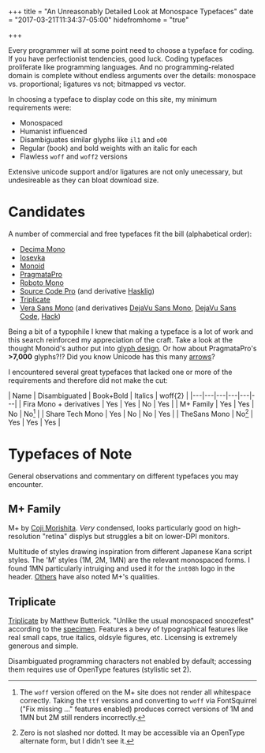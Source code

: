 +++
title = "An Unreasonably Detailed Look at Monospace Typefaces"
date = "2017-03-21T11:34:37-05:00"
hidefromhome = "true"

+++

Every programmer will at some point need to choose a typeface for coding. If you have
perfectionist tendencies, good luck. Coding typefaces proliferate like programming
languages. And no programming-related domain is complete without endless arguments over the details:
monospace vs. proportional; ligatures vs not; bitmapped vs vector.

In choosing a typeface to display code on this site, my minimum requirements were:

* Monospaced
* Humanist influenced
* Disambiguates similar glyphs like `il1` and `oO0`
* Regular (book) and bold weights with an italic for each
* Flawless `woff` and `woff2` versions

Extensive unicode support and/or ligatures are not only unecessary, but undesireable as they
can bloat download size. 

# Candidates

A number of commercial and free typefaces fit the bill (alphabetical order):

* [Decima Mono](https://www.myfonts.com/fonts/tipografiaramis/decima-mono/)
* [Iosevka](https://be5invis.github.io/Iosevka/)
* [Monoid](http://larsenwork.com/monoid/)
* [PragmataPro](https://www.fsd.it/shop/fonts/pragmatapro/)
* [Roboto Mono](https://fonts.google.com/specimen/Roboto+Mono)
* [Source Code Pro](http://adobe-fonts.github.io/source-code-pro/) (and derivative [Hasklig](https://github.com/i-tu/Hasklig))
* [Triplicate](http://practicaltypography.com/triplicate.html) 
* [Vera Sans Mono](https://www.gnome.org/fonts/) (and derivatives [DejaVu Sans Mono](https://dejavu-fonts.github.io/), [DejaVu Sans Code](https://github.com/SSNikolaevich/DejaVuSansCode), [Hack](http://sourcefoundry.org/hack/))

Being a bit of a typophile I knew that making a typeface is a lot of work and this search 
reinforced my appreciation of the craft. Take a look at the thought Monoid's author put into [glyph design](https://medium.com/larsenwork-andreas-larsen/distinguishable-glyphs-in-coding-fonts-d74f5f0969ed#.o8u4qjh0m). Or how about PragmataPro's **>7,000** glyphs?!? Did you know Unicode has this many [arrows](https://github.com/fabrizioschiavi/arrow-finder)?


I encountered several great typefaces that lacked one or more of the requirements and 
therefore did not make the cut:

| Name | Disambiguated | Book+Bold | Italics |  woff{2} | 
|---|---|---|---|---|---|
| Fira Mono + derivatives | Yes | Yes | No |  Yes |
| M+ Family | Yes | Yes | No |  No[^2] |
| Share Tech Mono | Yes | No | No |  Yes | 
| TheSans Mono | No[^3] | Yes | Yes |  Yes |

[^2]: The `woff` version offered on the M+ site does not render all whitespace correctly. Taking the `ttf` versions and converting to `woff` via FontSquirrel ("Fix missing ..." features enabled) produces correct versions of 1M and 1MN but 2M still renders incorrectly. 

[^3]: Zero is not slashed nor dotted. It may be accessible via an OpenType alternate form, but I didn't see it.

# Typefaces of Note

General observations and commentary on different typefaces you may encounter.

## M+ Family

M+ by [Coji Morishita](https://twitter.com/coz). *Very* condensed, looks particularly good on high-resolution "retina" displys
but struggles a bit on lower-DPI monitors. 

Multitude of styles drawing inspiration from different 
Japanese Kana script styles. The 'M' styles (1M, 2M, 1MN) are the relevant monospaced
forms. I found 1MN particularly intruiging and used it for the `int08h` logo in the header. 
[Others](http://www.macwright.org/2014/07/09/mplus.html) have also noted M+'s qualities.
 
## Triplicate

[Triplicate](http://practicaltypography.com/triplicate.html) by Matthew Butterick. "Unlike the usual monospaced snoozefest"
according to the [specimen](http://typo.la/trts). Features a bevy of typographical features like 
real small caps, true italics, oldsyle figures, etc. Licensing is extremely generous and simple.

Disambiguated programming characters not enabled by default; accessing them requires use of OpenType features (stylistic set 2).
